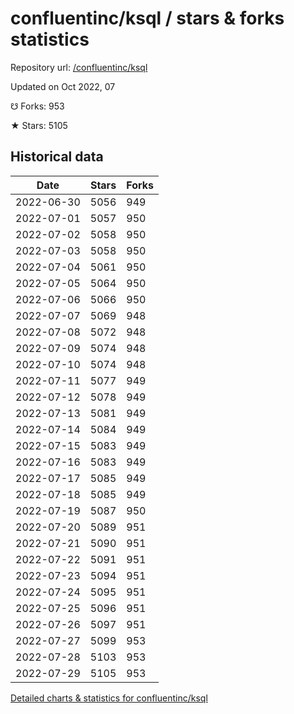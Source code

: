 # confluentinc/ksql / stars & forks statistics

Repository url: [/confluentinc/ksql](https://github.com/confluentinc/ksql)

Updated on Oct 2022, 07

☋ Forks: 953

★ Stars: 5105

## Historical data
| Date | Stars | Forks |
|------|-------|-------|
| 2022-06-30 | 5056 | 949 | 
| 2022-07-01 | 5057 | 950 | 
| 2022-07-02 | 5058 | 950 | 
| 2022-07-03 | 5058 | 950 | 
| 2022-07-04 | 5061 | 950 | 
| 2022-07-05 | 5064 | 950 | 
| 2022-07-06 | 5066 | 950 | 
| 2022-07-07 | 5069 | 948 | 
| 2022-07-08 | 5072 | 948 | 
| 2022-07-09 | 5074 | 948 | 
| 2022-07-10 | 5074 | 948 | 
| 2022-07-11 | 5077 | 949 | 
| 2022-07-12 | 5078 | 949 | 
| 2022-07-13 | 5081 | 949 | 
| 2022-07-14 | 5084 | 949 | 
| 2022-07-15 | 5083 | 949 | 
| 2022-07-16 | 5083 | 949 | 
| 2022-07-17 | 5085 | 949 | 
| 2022-07-18 | 5085 | 949 | 
| 2022-07-19 | 5087 | 950 | 
| 2022-07-20 | 5089 | 951 | 
| 2022-07-21 | 5090 | 951 | 
| 2022-07-22 | 5091 | 951 | 
| 2022-07-23 | 5094 | 951 | 
| 2022-07-24 | 5095 | 951 | 
| 2022-07-25 | 5096 | 951 | 
| 2022-07-26 | 5097 | 951 | 
| 2022-07-27 | 5099 | 953 | 
| 2022-07-28 | 5103 | 953 | 
| 2022-07-29 | 5105 | 953 | 


[Detailed charts & statistics for confluentinc/ksql](https://reviewgithub.com/rep/confluentinc/ksql)
